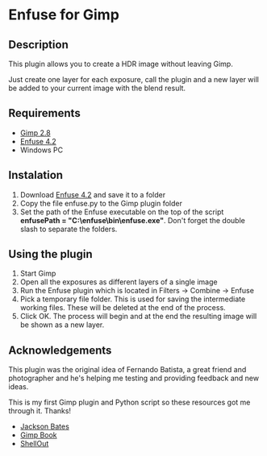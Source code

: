 # Enfuse for Gimp

## Description

This plugin allows you to create a HDR image without leaving Gimp.

Just create one layer for each exposure, call the plugin and a new layer will be added to your current image with the blend result.

## Requirements

* [Gimp 2.8](https://www.gimp.org/)
* [Enfuse 4.2](http://enblend.sourceforge.net/)
* Windows PC

## Instalation

1. Download [Enfuse 4.2](http://enblend.sourceforge.net/) and save it to a folder
2. Copy the file enfuse.py to the Gimp plugin folder
3. Set the path of the Enfuse executable on the top of the script **enfusePath = "C:\\enfuse\\bin\\enfuse.exe"**. Don't forget the double slash to separate the folders.

## Using the plugin

1. Start Gimp
2. Open all the exposures as different layers of a single image
3. Run the Enfuse plugin which is located in Filters → Combine → Enfuse
4. Pick a temporary file folder. 
   This is used for saving the intermediate working files. 
   These will be deleted at the end of the process.
5. Click OK. The process will begin and at the end the resulting image will be shown as a new layer.


## Acknowledgements

This plugin was the original idea of Fernando Batista, a great friend and photographer and he's helping me testing and providing feedback and new ideas.

This is my first Gimp plugin and Python script so these resources got me through it.
Thanks!

* [Jackson Bates](https://gist.github.com/JacksonBates)
* [Gimp Book](http://gimpbook.com/)
* [ShellOut](http://gimpchat.com/viewtopic.php?f=9&t=970&p=12542#p12541)
